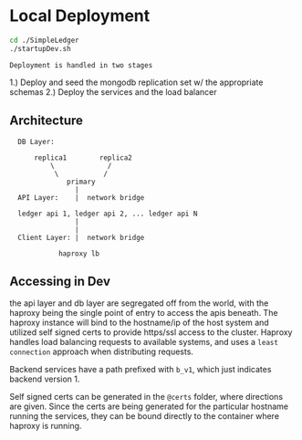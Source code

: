# Local Deployment

```bash
cd ./SimpleLedger
./startupDev.sh
```

`Deployment is handled in two stages`

1.) Deploy and seed the mongodb replication set w/ the appropriate schemas
2.) Deploy the services and the load balancer


## Architecture

```
  DB Layer:

      replica1        replica2
          \             /
           \           /
              primary
                |
  API Layer:    |  network bridge

  ledger api 1, ledger api 2, ... ledger api N
                |
                |
  Client Layer: |  network bridge

            haproxy lb           
```

## Accessing in Dev

the api layer and db layer are segregated off from the world, with the haproxy being the single
point of entry to access the apis beneath. The haproxy instance will bind to the hostname/ip of the host system
and utilized self signed certs to provide https/ssl access to the cluster. Haproxy handles load balancing requests to available systems, and uses a `least connection` approach when distributing requests.

Backend services have a path prefixed with `b_v1`, which just indicates backend version 1.

Self signed certs can be generated in the `@certs` folder, where directions are given. Since the certs are being generated for the particular hostname running the services, they can be bound directly to the container where haproxy is running.

